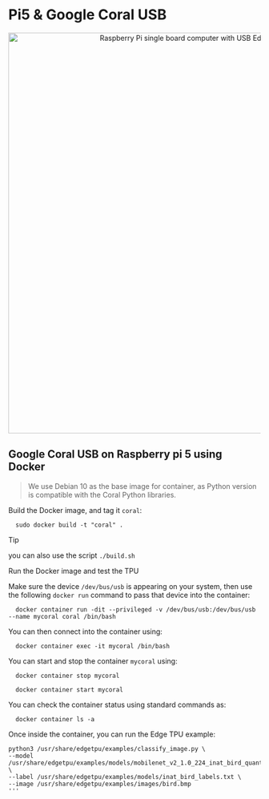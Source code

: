 # Pi5 & Google Coral USB

<p align="center">
  <img width="800" src="https://images.ctfassets.net/2lpsze4g694w/5XK2dV0w55U0TefijPli1H/bf0d119d77faef9a5d2cc0dad2aa4b42/Edge-TPU-USB-Accelerator-and-Pi.jpg?w=800" alt="Raspberry Pi single board computer with USB Edge TPU accelerator">
</p>

## Google Coral USB on Raspberry pi 5 using Docker

> We use Debian 10 as the base image for container, as Python version is compatible with the Coral Python libraries.

Build the Docker image, and tag it `coral`:
```
  sudo docker build -t "coral" .
```
>[!TIP]
> you can also use the script `./build.sh`

Run the Docker image and test the TPU

Make sure the device `/dev/bus/usb` is appearing on your system, then use the following `docker run` command to pass that device into the container:
```
  docker container run -dit --privileged -v /dev/bus/usb:/dev/bus/usb --name mycoral coral /bin/bash
```

You can then connect into the container using:
```
  docker container exec -it mycoral /bin/bash
```
You can start and stop the container `mycoral` using:
```
  docker container stop mycoral
``` 

```
  docker container start mycoral
```

You can check the container status using standard commands as:
```
  docker container ls -a
```

Once inside the container, you can run the Edge TPU example:
```
python3 /usr/share/edgetpu/examples/classify_image.py \
--model /usr/share/edgetpu/examples/models/mobilenet_v2_1.0_224_inat_bird_quant_edgetpu.tflite \
--label /usr/share/edgetpu/examples/models/inat_bird_labels.txt \
--image /usr/share/edgetpu/examples/images/bird.bmp
'''

